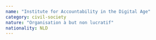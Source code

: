 ```yaml
---
name: "Institute for Accountability in the Digital Age"
category: civil-society
nature: "Organisation à but non lucratif"
nationality: NLD
---
```

